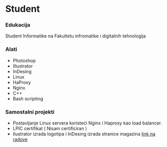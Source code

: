 # Student

### Edukacija
Student Informatike na Fakultetu infromatike i digitalnih tehnologija

### Alati
- Photoshop
- Illustrator
- InDesing
- Linux
- HaProxy
- Nginx
- C++
- Bash scripting

### Samostalni projekti
 - Postavljanje Linux servera koristeći Nginx i Haproxy kao load balancer.
 - LPIC certifikat ( Nisam certificiran )
 - Ilustrator izrada logotipa i InDesing izrada stranice magazina [ link na radove ](https://github.com/ChadHadMad/Portfolio)
